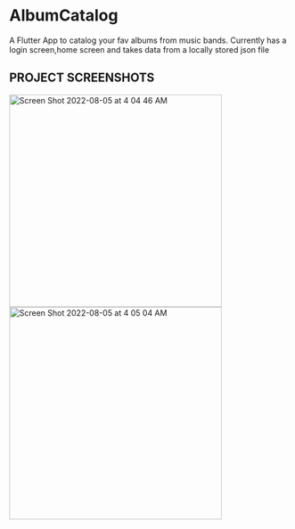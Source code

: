 # AlbumCatalog

A Flutter App to catalog your fav albums from music bands.
Currently has a login screen,home screen and takes data from a locally stored json file

## PROJECT SCREENSHOTS

<img width="381" alt="Screen Shot 2022-08-05 at 4 04 46 AM" src="https://user-images.githubusercontent.com/90976669/182964445-f50079fa-b8b4-4735-a1e0-2049eb71ea40.png"> <img width="381" alt="Screen Shot 2022-08-05 at 4 05 04 AM" src="https://user-images.githubusercontent.com/90976669/182964480-64eff68c-0364-4e7a-8f2b-1da81e81c2c7.png">




